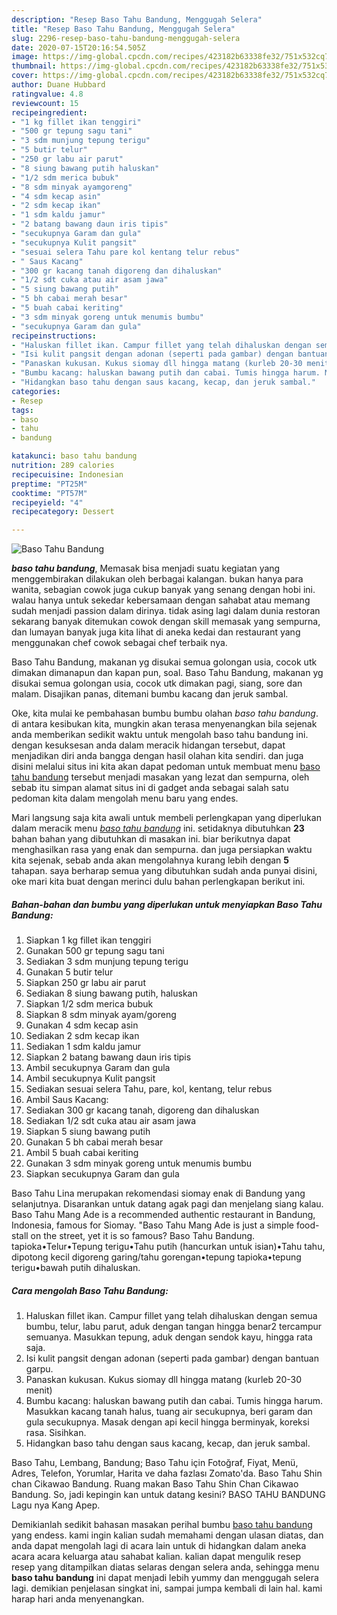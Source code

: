 ```yaml
---
description: "Resep Baso Tahu Bandung, Menggugah Selera"
title: "Resep Baso Tahu Bandung, Menggugah Selera"
slug: 2296-resep-baso-tahu-bandung-menggugah-selera
date: 2020-07-15T20:16:54.505Z
image: https://img-global.cpcdn.com/recipes/423182b63338fe32/751x532cq70/baso-tahu-bandung-foto-resep-utama.jpg
thumbnail: https://img-global.cpcdn.com/recipes/423182b63338fe32/751x532cq70/baso-tahu-bandung-foto-resep-utama.jpg
cover: https://img-global.cpcdn.com/recipes/423182b63338fe32/751x532cq70/baso-tahu-bandung-foto-resep-utama.jpg
author: Duane Hubbard
ratingvalue: 4.8
reviewcount: 15
recipeingredient:
- "1 kg fillet ikan tenggiri"
- "500 gr tepung sagu tani"
- "3 sdm munjung tepung terigu"
- "5 butir telur"
- "250 gr labu air parut"
- "8 siung bawang putih haluskan"
- "1/2 sdm merica bubuk"
- "8 sdm minyak ayamgoreng"
- "4 sdm kecap asin"
- "2 sdm kecap ikan"
- "1 sdm kaldu jamur"
- "2 batang bawang daun iris tipis"
- "secukupnya Garam dan gula"
- "secukupnya Kulit pangsit"
- "sesuai selera Tahu pare kol kentang telur rebus"
- " Saus Kacang"
- "300 gr kacang tanah digoreng dan dihaluskan"
- "1/2 sdt cuka atau air asam jawa"
- "5 siung bawang putih"
- "5 bh cabai merah besar"
- "5 buah cabai keriting"
- "3 sdm minyak goreng untuk menumis bumbu"
- "secukupnya Garam dan gula"
recipeinstructions:
- "Haluskan fillet ikan. Campur fillet yang telah dihaluskan dengan semua bumbu, telur, labu parut, aduk dengan tangan hingga benar2 tercampur semuanya. Masukkan tepung, aduk dengan sendok kayu, hingga rata saja."
- "Isi kulit pangsit dengan adonan (seperti pada gambar) dengan bantuan garpu."
- "Panaskan kukusan. Kukus siomay dll hingga matang (kurleb 20-30 menit)"
- "Bumbu kacang: haluskan bawang putih dan cabai. Tumis hingga harum. Masukkan kacang tanah halus, tuang air secukupnya, beri garam dan gula secukupnya. Masak dengan api kecil hingga berminyak, koreksi rasa. Sisihkan."
- "Hidangkan baso tahu dengan saus kacang, kecap, dan jeruk sambal."
categories:
- Resep
tags:
- baso
- tahu
- bandung

katakunci: baso tahu bandung 
nutrition: 289 calories
recipecuisine: Indonesian
preptime: "PT25M"
cooktime: "PT57M"
recipeyield: "4"
recipecategory: Dessert

---
```



![Baso Tahu Bandung](https://img-global.cpcdn.com/recipes/423182b63338fe32/751x532cq70/baso-tahu-bandung-foto-resep-utama.jpg)

<b><i>baso tahu bandung</i></b>, Memasak bisa menjadi suatu kegiatan yang menggembirakan dilakukan oleh berbagai kalangan. bukan hanya para wanita, sebagian cowok juga cukup banyak yang senang dengan hobi ini. walau hanya untuk sekedar kebersamaan dengan sahabat atau memang sudah menjadi passion dalam dirinya. tidak asing lagi dalam dunia restoran sekarang banyak ditemukan cowok dengan skill memasak yang sempurna, dan lumayan banyak juga kita lihat di aneka kedai dan restaurant yang menggunakan chef cowok sebagai chef terbaik nya.

Baso Tahu Bandung, makanan yg disukai semua golongan usia, cocok utk dimakan dimanapun dan kapan pun, soal. Baso Tahu Bandung, makanan yg disukai semua golongan usia, cocok utk dimakan pagi, siang, sore dan malam. Disajikan panas, ditemani bumbu kacang dan jeruk sambal.

Oke, kita mulai ke pembahasan bumbu bumbu olahan <i>baso tahu bandung</i>. di antara kesibukan kita, mungkin akan terasa menyenangkan bila sejenak anda memberikan sedikit waktu untuk mengolah baso tahu bandung ini. dengan kesuksesan anda dalam meracik hidangan tersebut, dapat menjadikan diri anda bangga dengan hasil olahan kita sendiri. dan juga disini melalui situs ini kita akan dapat pedoman untuk membuat menu <u>baso tahu bandung</u> tersebut menjadi masakan yang lezat dan sempurna, oleh sebab itu simpan alamat situs ini di gadget anda sebagai salah satu pedoman kita dalam mengolah menu baru yang endes.


Mari langsung saja kita awali untuk membeli perlengkapan yang diperlukan dalam meracik menu <u><i>baso tahu bandung</i></u> ini. setidaknya dibutuhkan <b>23</b> bahan bahan yang dibutuhkan di masakan ini. biar berikutnya dapat menghasilkan rasa yang enak dan sempurna. dan juga persiapkan waktu kita sejenak, sebab anda akan mengolahnya kurang lebih dengan <b>5</b> tahapan. saya berharap semua yang dibutuhkan sudah anda punyai disini, oke mari kita buat dengan merinci dulu bahan perlengkapan berikut ini.

<!--inarticleads1-->

##### Bahan-bahan dan bumbu yang diperlukan untuk menyiapkan Baso Tahu Bandung:

1. Siapkan 1 kg fillet ikan tenggiri
1. Gunakan 500 gr tepung sagu tani
1. Sediakan 3 sdm munjung tepung terigu
1. Gunakan 5 butir telur
1. Siapkan 250 gr labu air parut
1. Sediakan 8 siung bawang putih, haluskan
1. Siapkan 1/2 sdm merica bubuk
1. Siapkan 8 sdm minyak ayam/goreng
1. Gunakan 4 sdm kecap asin
1. Sediakan 2 sdm kecap ikan
1. Sediakan 1 sdm kaldu jamur
1. Siapkan 2 batang bawang daun iris tipis
1. Ambil secukupnya Garam dan gula
1. Ambil secukupnya Kulit pangsit
1. Sediakan sesuai selera Tahu, pare, kol, kentang, telur rebus
1. Ambil  Saus Kacang:
1. Sediakan 300 gr kacang tanah, digoreng dan dihaluskan
1. Sediakan 1/2 sdt cuka atau air asam jawa
1. Siapkan 5 siung bawang putih
1. Gunakan 5 bh cabai merah besar
1. Ambil 5 buah cabai keriting
1. Gunakan 3 sdm minyak goreng untuk menumis bumbu
1. Siapkan secukupnya Garam dan gula


Baso Tahu Lina merupakan rekomendasi siomay enak di Bandung yang selanjutnya. Disarankan untuk datang agak pagi dan menjelang siang kalau. Baso Tahu Mang Ade is a recommended authentic restaurant in Bandung, Indonesia, famous for Siomay. &#34;Baso Tahu Mang Ade is just a simple food-stall on the street, yet it is so famous? Baso Tahu Bandung. tapioka•Telur•Tepung terigu•Tahu putih (hancurkan untuk isian)•Tahu tahu, dipotong kecil digoreng garing/tahu gorengan•tepung tapioka•tepung terigu•bawah putih dihaluskan. 

<!--inarticleads2-->

##### Cara mengolah Baso Tahu Bandung:

1. Haluskan fillet ikan. Campur fillet yang telah dihaluskan dengan semua bumbu, telur, labu parut, aduk dengan tangan hingga benar2 tercampur semuanya. Masukkan tepung, aduk dengan sendok kayu, hingga rata saja.
1. Isi kulit pangsit dengan adonan (seperti pada gambar) dengan bantuan garpu.
1. Panaskan kukusan. Kukus siomay dll hingga matang (kurleb 20-30 menit)
1. Bumbu kacang: haluskan bawang putih dan cabai. Tumis hingga harum. Masukkan kacang tanah halus, tuang air secukupnya, beri garam dan gula secukupnya. Masak dengan api kecil hingga berminyak, koreksi rasa. Sisihkan.
1. Hidangkan baso tahu dengan saus kacang, kecap, dan jeruk sambal.


Baso Tahu, Lembang, Bandung; Baso Tahu için Fotoğraf, Fiyat, Menü, Adres, Telefon, Yorumlar, Harita ve daha fazlası Zomato&#39;da. Baso Tahu Shin chan Cikawao Bandung. Ruang makan Baso Tahu Shin Chan Cikawao Bandung. So, jadi kepingin kan untuk datang kesini? BASO TAHU BANDUNG Lagu nya Kang Apep. 

Demikianlah sedikit bahasan masakan perihal bumbu <u>baso tahu bandung</u> yang endess. kami ingin kalian sudah memahami dengan ulasan diatas, dan anda dapat mengolah lagi di acara lain untuk di hidangkan dalam aneka acara acara keluarga atau sahabat kalian. kalian dapat mengulik resep resep yang ditampilkan diatas selaras dengan selera anda, sehingga menu <b>baso tahu bandung</b> ini dapat menjadi lebih yummy dan menggugah selera lagi. demikian penjelasan singkat ini, sampai jumpa kembali di lain hal. kami harap hari anda menyenangkan.
